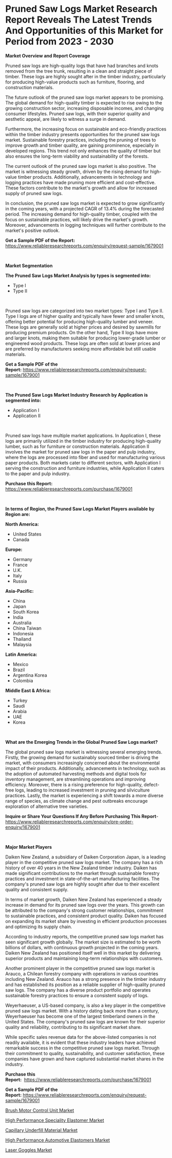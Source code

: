 <p><h1>Pruned Saw Logs Market Research Report Reveals The Latest Trends And Opportunities of this Market for Period from 2023 - 2030</h1></p><p><strong>Market Overview and Report Coverage</strong></p>
<p><p>Pruned saw logs are high-quality logs that have had branches and knots removed from the tree trunk, resulting in a clean and straight piece of timber. These logs are highly sought after in the timber industry, particularly for producing high-value products such as furniture, flooring, and construction materials.</p><p>The future outlook of the pruned saw logs market appears to be promising. The global demand for high-quality timber is expected to rise owing to the growing construction sector, increasing disposable incomes, and changing consumer lifestyles. Pruned saw logs, with their superior quality and aesthetic appeal, are likely to witness a surge in demand.</p><p>Furthermore, the increasing focus on sustainable and eco-friendly practices within the timber industry presents opportunities for the pruned saw logs market. Sustainable forestry practices, including the pruning of trees to improve growth and timber quality, are gaining prominence, especially in developed regions. This trend not only enhances the quality of timber but also ensures the long-term viability and sustainability of the forests.</p><p>The current outlook of the pruned saw logs market is also positive. The market is witnessing steady growth, driven by the rising demand for high-value timber products. Additionally, advancements in technology and logging practices have made pruning more efficient and cost-effective. These factors contribute to the market's growth and allow for increased supply of pruned saw logs.</p><p>In conclusion, the pruned saw logs market is expected to grow significantly in the coming years, with a projected CAGR of 13.4% during the forecasted period. The increasing demand for high-quality timber, coupled with the focus on sustainable practices, will likely drive the market's growth. Moreover, advancements in logging techniques will further contribute to the market's positive outlook.</p></p>
<p><strong>Get a Sample PDF of the Report:</strong> <a href="https://www.reliableresearchreports.com/enquiry/request-sample/1679001">https://www.reliableresearchreports.com/enquiry/request-sample/1679001</a></p>
<p>&nbsp;</p>
<p><strong>Market Segmentation</strong></p>
<p><strong>The Pruned Saw Logs Market Analysis by types is segmented into:</strong></p>
<p><ul><li>Type I</li><li>Type II</li></ul></p>
<p>&nbsp;</p>
<p><p>Pruned saw logs are categorized into two market types: Type I and Type II. Type I logs are of higher quality and typically have fewer and smaller knots, offering better potential for producing high-quality lumber and veneer. These logs are generally sold at higher prices and desired by sawmills for producing premium products. On the other hand, Type II logs have more and larger knots, making them suitable for producing lower-grade lumber or engineered wood products. These logs are often sold at lower prices and are preferred by manufacturers seeking more affordable but still usable materials.</p></p>
<p><strong>Get a Sample PDF of the Report:</strong>&nbsp;<a href="https://www.reliableresearchreports.com/enquiry/request-sample/1679001">https://www.reliableresearchreports.com/enquiry/request-sample/1679001</a></p>
<p>&nbsp;</p>
<p><strong>The Pruned Saw Logs Market Industry Research by Application is segmented into:</strong></p>
<p><ul><li>Application I</li><li>Application II</li></ul></p>
<p>&nbsp;</p>
<p><p>Pruned saw logs have multiple market applications. In Application I, these logs are primarily utilized in the timber industry for producing high-quality lumber, such as for furniture or construction materials. Application II involves the market for pruned saw logs in the paper and pulp industry, where the logs are processed into fiber and used for manufacturing various paper products. Both markets cater to different sectors, with Application I serving the construction and furniture industries, while Application II caters to the paper and pulp industry.</p></p>
<p><strong>Purchase this Report:</strong>&nbsp; <a href="https://www.reliableresearchreports.com/purchase/1679001">https://www.reliableresearchreports.com/purchase/1679001</a></p>
<p>&nbsp;</p>
<p><strong>In terms of Region, the Pruned Saw Logs Market Players available by Region are:</strong></p>
<p>
    <p> <strong> North America: </strong>
        <ul>
            <li>United States</li>
            <li>Canada</li>
        </ul>
        </p> 
    <p> <strong> Europe: </strong>
        <ul>
            <li>Germany</li>
            <li>France</li>
            <li>U.K.</li>
            <li>Italy</li>
            <li>Russia</li>
        </ul>
        </p> 
    <p> <strong> Asia-Pacific: </strong>
        <ul>
            <li>China</li>
            <li>Japan</li>
            <li>South Korea</li>
            <li>India</li>
            <li>Australia</li>
            <li>China Taiwan</li>
            <li>Indonesia</li>
            <li>Thailand</li>
            <li>Malaysia</li>
        </ul>
        </p> 
    <p> <strong> Latin America: </strong>
        <ul>
            <li>Mexico</li>
            <li>Brazil</li>
            <li>Argentina Korea</li>
            <li>Colombia</li>
        </ul>
        </p> 
    <p> <strong> Middle East & Africa: </strong>
        <ul>
            <li>Turkey</li>
            <li>Saudi</li>
            <li>Arabia</li>
            <li>UAE</li>
            <li>Korea</li>
        </ul>
    </p>
    </p>
<p>&nbsp;</p>
<p><strong>What are the Emerging Trends in the Global Pruned Saw Logs market?</strong></p>
<p><p>The global pruned saw logs market is witnessing several emerging trends. Firstly, the growing demand for sustainably sourced timber is driving the market, with consumers increasingly concerned about the environmental impact of their products. Additionally, advancements in technology, such as the adoption of automated harvesting methods and digital tools for inventory management, are streamlining operations and improving efficiency. Moreover, there is a rising preference for high-quality, defect-free logs, leading to increased investment in pruning and silviculture practices. Lastly, the market is experiencing a shift towards a more diverse range of species, as climate change and pest outbreaks encourage exploration of alternative tree varieties.</p></p>
<p><strong>Inquire or Share Your Questions If Any Before Purchasing This Report</strong>- <a href="https://www.reliableresearchreports.com/enquiry/pre-order-enquiry/1679001">https://www.reliableresearchreports.com/enquiry/pre-order-enquiry/1679001</a></p>
<p>&nbsp;</p>
<p><strong>Major Market Players</strong></p>
<p><p>Daiken New Zealand, a subsidiary of Daiken Corporation Japan, is a leading player in the competitive pruned saw logs market. The company has a rich history of over 40 years in the New Zealand timber industry. Daiken has made significant contributions to the market through sustainable forestry practices and investment in state-of-the-art manufacturing facilities. The company's pruned saw logs are highly sought after due to their excellent quality and consistent supply. </p><p>In terms of market growth, Daiken New Zealand has experienced a steady increase in demand for its pruned saw logs over the years. This growth can be attributed to the company's strong customer relationships, commitment to sustainable practices, and consistent product quality. Daiken has focused on expanding its market share by investing in efficient production processes and optimizing its supply chain.</p><p>According to industry reports, the competitive pruned saw logs market has seen significant growth globally. The market size is estimated to be worth billions of dollars, with continuous growth projected in the coming years. Daiken New Zealand has positioned itself well in this market by delivering superior products and maintaining long-term relationships with customers.</p><p>Another prominent player in the competitive pruned saw logs market is Arauco, a Chilean forestry company with operations in various countries including New Zealand. Arauco has a strong presence in the timber industry and has established its position as a reliable supplier of high-quality pruned saw logs. The company has a diverse product portfolio and operates sustainable forestry practices to ensure a consistent supply of logs.</p><p>Weyerhaeuser, a US-based company, is also a key player in the competitive pruned saw logs market. With a history dating back more than a century, Weyerhaeuser has become one of the largest timberland owners in the United States. The company's pruned saw logs are known for their superior quality and reliability, contributing to its significant market share.</p><p>While specific sales revenue data for the above-listed companies is not readily available, it is evident that these industry leaders have achieved remarkable success in the competitive pruned saw logs market. Through their commitment to quality, sustainability, and customer satisfaction, these companies have grown and have captured substantial market shares in the industry.</p></p>
<p><strong>Purchase this Report:</strong>&nbsp;&nbsp;<a href="https://www.reliableresearchreports.com/purchase/1679001">https://www.reliableresearchreports.com/purchase/1679001</a></p>
<p></p>
<p><strong>Get a Sample PDF of the Report:</strong>&nbsp;<a href="https://www.reliableresearchreports.com/enquiry/request-sample/1679001">https://www.reliableresearchreports.com/enquiry/request-sample/1679001</a></p>
<p><p><a href="https://github.com/kholmovskayalyudmila/Market-Research-Report-List-1/blob/main/brush-motor-control-unit-market.md">Brush Motor Control Unit Market</a></p><p><a href="https://www.linkedin.com/pulse/high-performance-speciality-elastomer-market-challenges-opportunities/">High Performance Speciality Elastomer Market</a></p><p><a href="https://github.com/zebdakicsin/Market-Research-Report-List-1/blob/main/capillary-underfill-material-market.md">Capillary Underfill Material Market</a></p><p><a href="https://www.linkedin.com/pulse/high-performance-automotive-elastomers-market-size-2023-2030/">High Performance Automotive Elastomers Market</a></p><p><a href="https://medium.com/@tommiefadel2023/laser-goggles-market-size-growth-forecast-2023-2030-7c795d96d8bf">Laser Goggles Market</a></p></p>